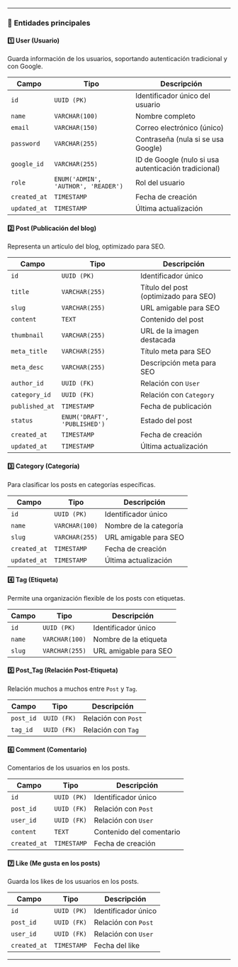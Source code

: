 
---

### 🔹 **Entidades principales**  

#### 1️⃣ **User (Usuario)**  

Guarda información de los usuarios, soportando autenticación tradicional y con Google.  

| Campo         | Tipo           | Descripción |
|--------------|---------------|-------------|
| `id`         | `UUID (PK)`    | Identificador único del usuario |
| `name`       | `VARCHAR(100)` | Nombre completo |
| `email`      | `VARCHAR(150)` | Correo electrónico (único) |
| `password`   | `VARCHAR(255)` | Contraseña (nula si se usa Google) |
| `google_id`  | `VARCHAR(255)` | ID de Google (nulo si usa autenticación tradicional) |
| `role`       | `ENUM('ADMIN', 'AUTHOR', 'READER')` | Rol del usuario |
| `created_at` | `TIMESTAMP`    | Fecha de creación |
| `updated_at` | `TIMESTAMP`    | Última actualización |

#### 2️⃣ **Post (Publicación del blog)**  

Representa un artículo del blog, optimizado para SEO.  

| Campo          | Tipo           | Descripción |
|---------------|---------------|-------------|
| `id`          | `UUID (PK)`    | Identificador único |
| `title`       | `VARCHAR(255)` | Título del post (optimizado para SEO) |
| `slug`        | `VARCHAR(255)` | URL amigable para SEO |
| `content`     | `TEXT`         | Contenido del post |
| `thumbnail`   | `VARCHAR(255)` | URL de la imagen destacada |
| `meta_title`  | `VARCHAR(255)` | Título meta para SEO |
| `meta_desc`   | `VARCHAR(255)` | Descripción meta para SEO |
| `author_id`   | `UUID (FK)`    | Relación con `User` |
| `category_id` | `UUID (FK)`    | Relación con `Category` |
| `published_at`| `TIMESTAMP`    | Fecha de publicación |
| `status`      | `ENUM('DRAFT', 'PUBLISHED')` | Estado del post |
| `created_at`  | `TIMESTAMP`    | Fecha de creación |
| `updated_at`  | `TIMESTAMP`    | Última actualización |

#### 3️⃣ **Category (Categoría)**  

Para clasificar los posts en categorías específicas.  

| Campo         | Tipo           | Descripción |
|--------------|---------------|-------------|
| `id`         | `UUID (PK)`    | Identificador único |
| `name`       | `VARCHAR(100)` | Nombre de la categoría |
| `slug`       | `VARCHAR(255)` | URL amigable para SEO |
| `created_at` | `TIMESTAMP`    | Fecha de creación |
| `updated_at` | `TIMESTAMP`    | Última actualización |

#### 4️⃣ **Tag (Etiqueta)**  

Permite una organización flexible de los posts con etiquetas.  

| Campo         | Tipo           | Descripción |
|--------------|---------------|-------------|
| `id`         | `UUID (PK)`    | Identificador único |
| `name`       | `VARCHAR(100)` | Nombre de la etiqueta |
| `slug`       | `VARCHAR(255)` | URL amigable para SEO |

#### 5️⃣ **Post_Tag (Relación Post-Etiqueta)**  

Relación muchos a muchos entre `Post` y `Tag`.  

| Campo       | Tipo        | Descripción |
|------------|------------|-------------|
| `post_id`  | `UUID (FK)` | Relación con `Post` |
| `tag_id`   | `UUID (FK)` | Relación con `Tag` |

#### 6️⃣ **Comment (Comentario)**  

Comentarios de los usuarios en los posts.  

| Campo        | Tipo        | Descripción |
|-------------|------------|-------------|
| `id`        | `UUID (PK)` | Identificador único |
| `post_id`   | `UUID (FK)` | Relación con `Post` |
| `user_id`   | `UUID (FK)` | Relación con `User` |
| `content`   | `TEXT`      | Contenido del comentario |
| `created_at`| `TIMESTAMP` | Fecha de creación |

#### 7️⃣ **Like (Me gusta en los posts)**  

Guarda los likes de los usuarios en los posts.  

| Campo       | Tipo        | Descripción |
|------------|------------|-------------|
| `id`       | `UUID (PK)` | Identificador único |
| `post_id`  | `UUID (FK)` | Relación con `Post` |
| `user_id`  | `UUID (FK)` | Relación con `User` |
| `created_at` | `TIMESTAMP` | Fecha del like |

---
